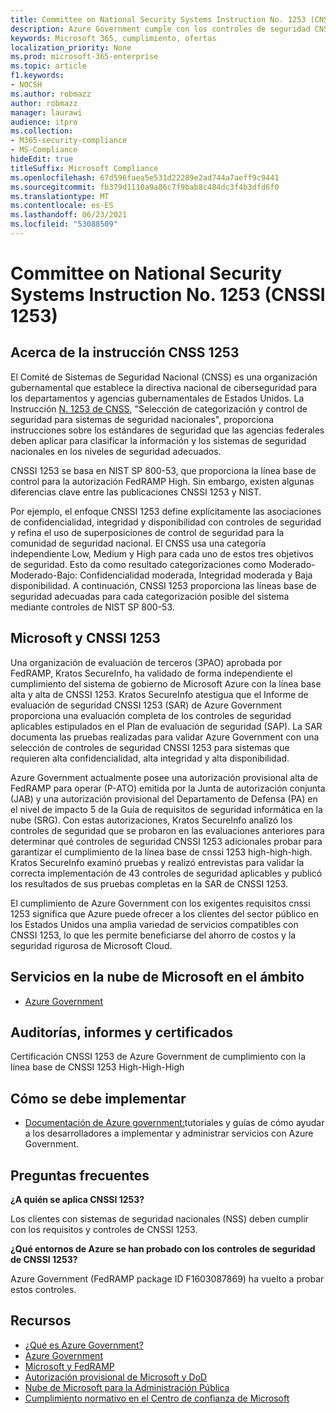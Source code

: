 ```yaml
---
title: Committee on National Security Systems Instruction No. 1253 (CNSSI 1253)
description: Azure Government cumple con los controles de seguridad CNSSI 1253 para los sistemas gubernamentales de Estados Unidos que requieren alta confidencialidad, alta integridad y alta disponibilidad.
keywords: Microsoft 365, cumplimiento, ofertas
localization_priority: None
ms.prod: microsoft-365-enterprise
ms.topic: article
f1.keywords:
- NOCSH
ms.author: robmazz
author: robmazz
manager: laurawi
audience: itpro
ms.collection:
- M365-security-compliance
- MS-Compliance
hideEdit: true
titleSuffix: Microsoft Compliance
ms.openlocfilehash: 67d596faea5e531d22289e2ad744a7aeff9c9441
ms.sourcegitcommit: fb379d1110a9a86c7f9bab8c484dc3f4b3dfd6f0
ms.translationtype: MT
ms.contentlocale: es-ES
ms.lasthandoff: 06/23/2021
ms.locfileid: "53088509"
---
```

# <a name="committee-on-national-security-systems-instruction-no-1253-cnssi-1253"></a>Committee on National Security Systems Instruction No. 1253 (CNSSI 1253)

## <a name="about-cnss-instruction-1253"></a>Acerca de la instrucción CNSS 1253

El Comité de Sistemas de Seguridad Nacional (CNSS) es una organización gubernamental que establece la directiva nacional de ciberseguridad para los departamentos y agencias gubernamentales de Estados Unidos. La Instrucción [N. 1253 de CNSS](https://www.dss.mil/Portals/69/documents/io/rmf/CNSSI_No1253.pdf), "Selección de categorización y control de seguridad para sistemas de seguridad nacionales", proporciona instrucciones sobre los estándares de seguridad que las agencias federales deben aplicar para clasificar la información y los sistemas de seguridad nacionales en los niveles de seguridad adecuados.  
  
CNSSI 1253 se basa en NIST SP 800-53, que proporciona la línea base de control para la autorización FedRAMP High. Sin embargo, existen algunas diferencias clave entre las publicaciones CNSSI 1253 y NIST.  
  
Por ejemplo, el enfoque CNSSI 1253 define explícitamente las asociaciones de confidencialidad, integridad y disponibilidad con controles de seguridad y refina el uso de superposiciones de control de seguridad para la comunidad de seguridad nacional. El CNSS usa una categoría independiente Low, Medium y High para cada uno de estos tres objetivos de seguridad. Esto da como resultado categorizaciones como Moderado-Moderado-Bajo: Confidencialidad moderada, Integridad moderada y Baja disponibilidad. A continuación, CNSSI 1253 proporciona las líneas base de seguridad adecuadas para cada categorización posible del sistema mediante controles de NIST SP 800-53.

## <a name="microsoft-and-cnssi-1253"></a>Microsoft y CNSSI 1253

Una organización de evaluación de terceros (3PAO) aprobada por FedRAMP, Kratos SecureInfo, ha validado de forma independiente el cumplimiento del sistema de gobierno de Microsoft Azure con la línea base alta y alta de CNSSI 1253. Kratos SecureInfo atestigua que el Informe de evaluación de seguridad CNSSI 1253 (SAR) de Azure Government proporciona una evaluación completa de los controles de seguridad aplicables estipulados en el Plan de evaluación de seguridad (SAP). La SAR documenta las pruebas realizadas para validar Azure Government con una selección de controles de seguridad CNSSI 1253 para sistemas que requieren alta confidencialidad, alta integridad y alta disponibilidad.  
  
Azure Government actualmente posee una autorización provisional alta de FedRAMP para operar (P-ATO) emitida por la Junta de autorización conjunta (JAB) y una autorización provisional del Departamento de Defensa (PA) en el nivel de impacto 5 de la Guía de requisitos de seguridad informática en la nube (SRG). Con estas autorizaciones, Kratos SecureInfo analizó los controles de seguridad que se probaron en las evaluaciones anteriores para determinar qué controles de seguridad CNSSI 1253 adicionales probar para garantizar el cumplimiento de la línea base de cnssi 1253 high-high-high. Kratos SecureInfo examinó pruebas y realizó entrevistas para validar la correcta implementación de 43 controles de seguridad aplicables y publicó los resultados de sus pruebas completas en la SAR de CNSSI 1253.  
  
El cumplimiento de Azure Government con los exigentes requisitos cnssi 1253 significa que Azure puede ofrecer a los clientes del sector público en los Estados Unidos una amplia variedad de servicios compatibles con CNSSI 1253, lo que les permite beneficiarse del ahorro de costos y la seguridad rigurosa de Microsoft Cloud.

## <a name="microsoft-in-scope-cloud-services"></a>Servicios en la nube de Microsoft en el ámbito

- [Azure Government](https://aka.ms/AzureCompliance)

## <a name="audits-reports-and-certificates"></a>Auditorías, informes y certificados

Certificación CNSSI 1253 de Azure Government de cumplimiento con la línea base de CNSSI 1253 High-High-High

## <a name="how-to-implement"></a>Cómo se debe implementar

- [Documentación de Azure government:](/azure/azure-government/)tutoriales y guías de cómo ayudar a los desarrolladores a implementar y administrar servicios con Azure Government.

## <a name="frequently-asked-questions"></a>Preguntas frecuentes

**¿A quién se aplica CNSSI 1253?**

Los clientes con sistemas de seguridad nacionales (NSS) deben cumplir con los requisitos y controles de CNSSI 1253.

**¿Qué entornos de Azure se han probado con los controles de seguridad de CNSSI 1253?**

Azure Government (FedRAMP package ID F1603087869) ha vuelto a probar estos controles.

## <a name="resources"></a>Recursos

- [¿Qué es Azure Government?](/azure/azure-government/documentation-government-welcome)
- [Azure Government](https://aka.ms/Azure-Government)
- [Microsoft y FedRAMP](offering-fedramp.md)
- [Autorización provisional de Microsoft y DoD](offering-DoD-DISA-L2-L4-L5.md)
- [Nube de Microsoft para la Administración Pública](https://www.microsoft.com/enterprise/government)
- [Cumplimiento normativo en el Centro de confianza de Microsoft](https://www.microsoft.com/trust-center/compliance/compliance-overview)
